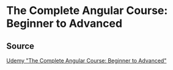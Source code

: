 # The Complete Angular Course: Beginner to Advanced
## Source
[Udemy "The Complete Angular Course: Beginner to Advanced"](https://www.udemy.com/course/the-complete-angular-master-class/)
